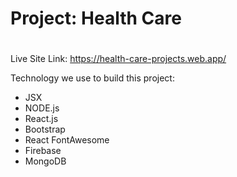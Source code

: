 # Project: Health Care 

#

Live Site Link: https://health-care-projects.web.app/

Technology we use to build this project:
- JSX
- NODE.js
- React.js
- Bootstrap
- React FontAwesome
- Firebase
- MongoDB


